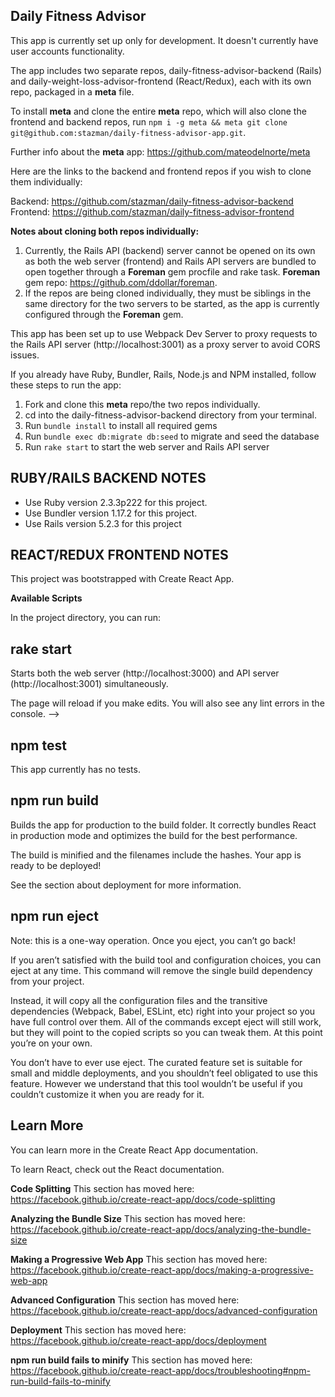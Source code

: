 ## Daily Fitness Advisor

This app is currently set up only for development. It doesn't currently have user accounts functionality.

The app includes two separate repos, daily-fitness-advisor-backend (Rails) and daily-weight-loss-advisor-frontend (React/Redux), each with its own repo, packaged in a **meta** file. 

To install **meta** and clone the entire **meta** repo, which will also clone the frontend and backend repos, run ```npm i -g meta && meta git clone git@github.com:stazman/daily-fitness-advisor-app.git```. 

Further info about the **meta** app: https://github.com/mateodelnorte/meta

Here are the links to the backend and frontend repos if you wish to clone them individually:

Backend: https://github.com/stazman/daily-fitness-advisor-backend
Frontend: https://github.com/stazman/daily-fitness-advisor-frontend

**Notes about cloning both repos individually:** 
  1. Currently, the Rails API (backend) server cannot be opened on its own as both the web server (frontend) and Rails API servers are bundled to open together through a **Foreman** gem procfile and rake task. **Foreman** gem repo: https://github.com/ddollar/foreman.
  2. If the repos are being cloned individually, they must be siblings in the same directory for the two servers to be started, as the app is currently configured through the **Foreman** gem.

This app has been set up to use Webpack Dev Server to proxy requests to the Rails API server (http://localhost:3001) as a proxy server to avoid CORS issues.

If you already have Ruby, Bundler, Rails, Node.js and NPM installed, follow these steps to run the app:

1. Fork and clone this **meta** repo/the two repos individually.
2. cd into the daily-fitness-advisor-backend directory from your terminal. 
3. Run ```bundle install``` to install all required gems
4. Run ```bundle exec db:migrate db:seed``` to migrate and seed the database
5. Run ```rake start``` to start the web server and Rails API server


## RUBY/RAILS BACKEND NOTES

* Use Ruby version 2.3.3p222 for this project.
* Use Bundler version 1.17.2 for this project.
* Use Rails version 5.2.3 for this project


## REACT/REDUX FRONTEND NOTES

This project was bootstrapped with Create React App.

**Available Scripts**

In the project directory, you can run:

## rake start
Starts both the web server (http://localhost:3000) and API server (http://localhost:3001) simultaneously.

The page will reload if you make edits.
You will also see any lint errors in the console. -->

## npm test

This app currently has no tests.

## npm run build
Builds the app for production to the build folder.
It correctly bundles React in production mode and optimizes the build for the best performance.

The build is minified and the filenames include the hashes.
Your app is ready to be deployed!

See the section about deployment for more information.

## npm run eject
Note: this is a one-way operation. Once you eject, you can’t go back!

If you aren’t satisfied with the build tool and configuration choices, you can eject at any time. This command will remove the single build dependency from your project.

Instead, it will copy all the configuration files and the transitive dependencies (Webpack, Babel, ESLint, etc) right into your project so you have full control over them. All of the commands except eject will still work, but they will point to the copied scripts so you can tweak them. At this point you’re on your own.

You don’t have to ever use eject. The curated feature set is suitable for small and middle deployments, and you shouldn’t feel obligated to use this feature. However we understand that this tool wouldn’t be useful if you couldn’t customize it when you are ready for it.

## Learn More
You can learn more in the Create React App documentation.

To learn React, check out the React documentation.

**Code Splitting**
This section has moved here: https://facebook.github.io/create-react-app/docs/code-splitting

**Analyzing the Bundle Size**
This section has moved here: https://facebook.github.io/create-react-app/docs/analyzing-the-bundle-size

**Making a Progressive Web App**
This section has moved here: https://facebook.github.io/create-react-app/docs/making-a-progressive-web-app

**Advanced Configuration**
This section has moved here: https://facebook.github.io/create-react-app/docs/advanced-configuration

**Deployment**
This section has moved here: https://facebook.github.io/create-react-app/docs/deployment

**npm run build fails to minify**
This section has moved here: https://facebook.github.io/create-react-app/docs/troubleshooting#npm-run-build-fails-to-minify
